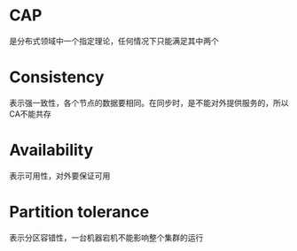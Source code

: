 # CAP
是分布式领域中一个指定理论，任何情况下只能满足其中两个
# Consistency
表示强一致性，各个节点的数据要相同。在同步时，是不能对外提供服务的，所以CA不能共存
# Availability
表示可用性，对外要保证可用
# Partition tolerance
表示分区容错性，一台机器宕机不能影响整个集群的运行






